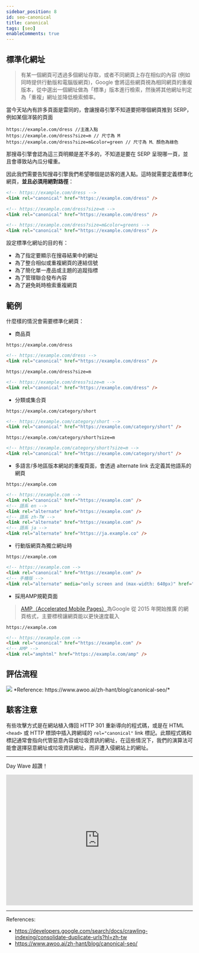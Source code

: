 ```yaml
---
sidebar_position: 8
id: seo-canonical
title: canonical
tags: [seo]
enableComments: true
---
```


## 標準化網址

>有某一個網頁可透過多個網址存取，或者不同網頁上存在相似的內容 (例如同時提供行動版和電腦版網頁)，Google 會將這些網頁視為相同網頁的重複版本，從中選出一個網址做為「標準」版本進行檢索，然後將其他網址判定為「重複」網址並降低檢索頻率。

當今天站內有許多頁面是雷同的，會讓搜尋引擎不知道要把哪個網頁推到 SERP，例如某個洋裝的頁面

```
https://example.com/dress //主進入點
https://example.com/dress?size=m // 尺寸為 M
https://example.com/dress?size=m&color=green // 尺寸為 M、顏色為綠色
```

那搜尋引擎會認為這三頁明顯是差不多的，不知道是要在 SERP 呈現哪一頁，並且會導致站內瓜分權重。

因此我們需要告知搜尋引擎我們希望哪個是訪客的進入點。這時就需要定義標準化網頁，**並且必須用絕對路徑**：

``` html
<!-- https://example.com/dress -->
<link rel="canonical" href="https://example.com/dress" />
```
``` html
<!-- https://example.com/dress?size=m -->
<link rel="canonical" href="https://example.com/dress" />
```
``` html
<!-- https://example.com/dress?size=m&color=greens -->
<link rel="canonical" href="https://example.com/dress" />
```

設定標準化網址的目的有：
- 為了指定要顯示在搜尋結果中的網址
- 為了整合相似或重複網頁的連結信號
- 為了簡化單一產品或主題的追蹤指標
- 為了管理聯合發布內容
- 為了避免耗時檢索重複網頁

## 範例
什麼樣的情況會需要標準化網頁：
- 商品頁

`https://example.com/dress`
``` html
<!-- https://example.com/dress -->
<link rel="canonical" href="https://example.com/dress" />
```
`https://example.com/dress?size=m`
``` html
<!-- https://example.com/dress?size=m -->
<link rel="canonical" href="https://example.com/dress" />
```
- 分類或集合頁

`https://example.com/category/short`
``` html
<!-- https://example.com/category/short -->
<link rel="canonical" href="https://example.com/category/short" />
```
`https://example.com/category/short?size=m`
``` html
<!-- https://example.com/category/short?size=m -->
<link rel="canonical" href="https://example.com/category/short" />
```
- 多語言/多地區版本網站的重複頁面，會透過 alternate link 去定義其他語系的網頁

`https://example.com`
``` html
<!-- https://example.com -->
<link rel="canonical" href="https://example.com" />
<!-- 語系 en -->
<link rel="alternate" href="https://example.com" />
<!-- 語系 zh-TW -->
<link rel="alternate" href="https://example.com" />
<!-- 語系 ja -->
<link rel="alternate" href="https://ja.example.co" />
```
- 行動版網頁為獨立網址時

`https://example.com`
``` html
<!-- https://example.com -->
<link rel="canonical" href="https://example.com" />
<!-- 手機版 -->
<link rel="alternate" media="only screen and (max-width: 640px)" href="https://m.example.com" />
```
- 採用AMP規範頁面
> [AMP（Accelerated Mobile Pages）](https://zh.wikipedia.org/zh-tw/Accelerated_Mobile_Pages)為Google 從 2015 年開始推廣 的網頁格式，主要標榜讓網頁能以更快速度載入

`https://example.com`
``` html
<!-- https://example.com -->
<link rel="canonical" href="https://example.com" />
<!-- AMP -->
<link rel="amphtml" href="https://example.com/amp" />
```


## 評估流程
<img src="https://lh6.googleusercontent.com/c1gIcTk2xTk5WF4pMHwOSF83ME0YrJ7TlCTx5pgZRQ_cckfMwCyWY2s5IBumpJf8XYvRxWF-JZLLyLKoHf9zO8ozIHuyZ-84vtcYk6dbGyvulbZymACNI2dco4zupZMgjmDc8C34=s0" loading="lazy" />
*Reference: https://www.awoo.ai/zh-hant/blog/canonical-seo/*

## 駭客注意
有些攻擊方式是在網站植入傳回 HTTP 301 重新導向的程式碼，或是在 HTML `<head>` 或 HTTP 標頭中插入跨網域的 `rel="canonical"` link 標記。此類程式碼和標記通常會指向代管惡意內容或垃圾資訊的網址，在這些情況下，我們的演算法可能會選擇惡意網址或垃圾資訊網址，而非遭入侵網站上的網址。

---
Day Wave 超讚！
<iframe src="https://open.spotify.com/embed/track/5gEni4dmBqme8fyPcyWYiK?utm_source=generator" width="100%" height="352" frameBorder="0" allowfullscreen="" allow="autoplay; clipboard-write; encrypted-media; fullscreen; picture-in-picture" loading="lazy"></iframe>

---
References:
- https://developers.google.com/search/docs/crawling-indexing/consolidate-duplicate-urls?hl=zh-tw
- https://www.awoo.ai/zh-hant/blog/canonical-seo/
